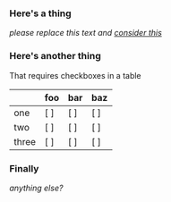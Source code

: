 ### Here's a thing

_please replace this text and [consider this](news.google.com)_

### Here's another thing

That requires checkboxes in a table

| | foo | bar | baz |
|---| --- | --- | --- |
| one| [ ] | [ ] | [ ] |
| two| [ ] | [ ] | [ ] |
| three| [ ] | [ ] | [ ] |

### Finally

_anything else?_
